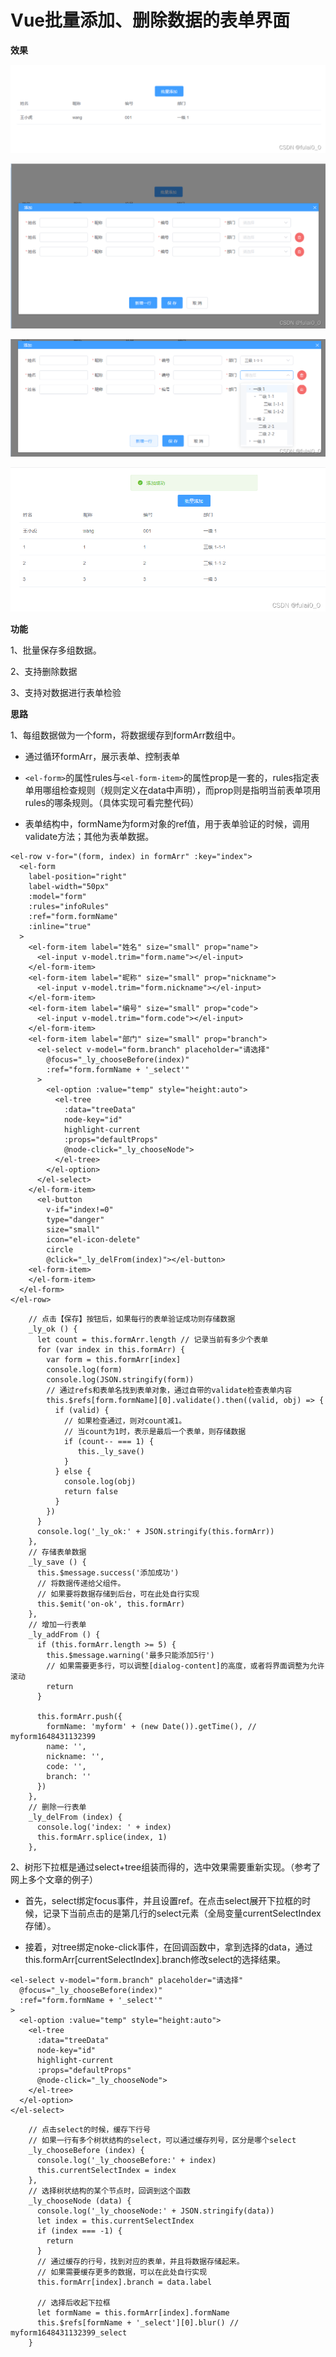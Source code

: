 # Vue批量添加、删除数据的表单界面

**效果**

![Image text](../../.vuepress/public/takeNotes/vue/19/01.png)

![Image text](../../.vuepress/public/takeNotes/vue/19/02.png)

![Image text](../../.vuepress/public/takeNotes/vue/19/03.png)

![Image text](../../.vuepress/public/takeNotes/vue/19/04.png)

**功能**

1、批量保存多组数据。

2、支持删除数据

3、支持对数据进行表单检验

**思路**

1、每组数据做为一个form，将数据缓存到formArr数组中。

* 通过循环formArr，展示表单、控制表单

* `<el-form>`的属性rules与`<el-form-item>`的属性prop是一套的，rules指定表单用哪组检查规则（规则定义在data中声明），而prop则是指明当前表单项用rules的哪条规则。（具体实现可看完整代码）

* 表单结构中，formName为form对象的ref值，用于表单验证的时候，调用validate方法；其他为表单数据。

```vue
<el-row v-for="(form, index) in formArr" :key="index">
  <el-form
    label-position="right"
    label-width="50px"
    :model="form"
    :rules="infoRules"
    :ref="form.formName"
    :inline="true"
  >
    <el-form-item label="姓名" size="small" prop="name">
      <el-input v-model.trim="form.name"></el-input>
    </el-form-item>
    <el-form-item label="昵称" size="small" prop="nickname">
      <el-input v-model.trim="form.nickname"></el-input>
    </el-form-item>
    <el-form-item label="编号" size="small" prop="code">
      <el-input v-model.trim="form.code"></el-input>
    </el-form-item>
    <el-form-item label="部门" size="small" prop="branch">
      <el-select v-model="form.branch" placeholder="请选择"
        @focus="_ly_chooseBefore(index)"
        :ref="form.formName + '_select'"
      >
        <el-option :value="temp" style="height:auto">
          <el-tree
            :data="treeData"
            node-key="id"
            highlight-current
            :props="defaultProps"
            @node-click="_ly_chooseNode">
          </el-tree>
        </el-option>
      </el-select>
    </el-form-item>
      <el-button
        v-if="index!=0"
        type="danger"
        size="small"
        icon="el-icon-delete"
        circle
        @click="_ly_delFrom(index)"></el-button>
    <el-form-item>
    </el-form-item>
  </el-form>
</el-row>
```

```vue
    // 点击【保存】按钮后，如果每行的表单验证成功则存储数据
    _ly_ok () {
      let count = this.formArr.length // 记录当前有多少个表单
      for (var index in this.formArr) {
        var form = this.formArr[index]
        console.log(form)
        console.log(JSON.stringify(form))
        // 通过refs和表单名找到表单对象，通过自带的validate检查表单内容
        this.$refs[form.formName][0].validate().then((valid, obj) => {
          if (valid) {
            // 如果检查通过，则对count减1。
            // 当count为1时，表示是最后一个表单，则存储数据
            if (count-- === 1) {
               this._ly_save()
            }
          } else {
            console.log(obj)
            return false
          }
        })
      }
      console.log('_ly_ok:' + JSON.stringify(this.formArr))
    },
    // 存储表单数据
    _ly_save () {
      this.$message.success('添加成功')
      // 将数据传递给父组件。
      // 如果要将数据存储到后台，可在此处自行实现
      this.$emit('on-ok', this.formArr)
    },
    // 增加一行表单
    _ly_addFrom () {
      if (this.formArr.length >= 5) {
        this.$message.warning('最多只能添加5行')
        // 如果需要更多行，可以调整[dialog-content]的高度，或者将界面调整为允许滚动
        return
      }
 
      this.formArr.push({
        formName: 'myform' + (new Date()).getTime(), // myform1648431132399
        name: '',
        nickname: '',
        code: '',
        branch: ''
      })
    },
    // 删除一行表单
    _ly_delFrom (index) {
      console.log('index: ' + index)
      this.formArr.splice(index, 1)
    },
```

2、树形下拉框是通过select+tree组装而得的，选中效果需要重新实现。（参考了网上多个文章的例子）

* 首先，select绑定focus事件，并且设置ref。在点击select展开下拉框的时候，记录下当前点击的是第几行的select元素（全局变量currentSelectIndex存储）。

* 接着，对tree绑定noke-click事件，在回调函数中，拿到选择的data，通过this.formArr[currentSelectIndex].branch修改select的选择结果。

```vue
<el-select v-model="form.branch" placeholder="请选择"
  @focus="_ly_chooseBefore(index)"
  :ref="form.formName + '_select'"
>
  <el-option :value="temp" style="height:auto">
    <el-tree
      :data="treeData"
      node-key="id"
      highlight-current
      :props="defaultProps"
      @node-click="_ly_chooseNode">
    </el-tree>
  </el-option>
</el-select>
```

```vue
    // 点击select的时候，缓存下行号
    // 如果一行有多个树状结构的select，可以通过缓存列号，区分是哪个select
    _ly_chooseBefore (index) {
      console.log('_ly_chooseBefore:' + index)
      this.currentSelectIndex = index
    },
    // 选择树状结构的某个节点时，回调到这个函数
    _ly_chooseNode (data) {
      console.log('_ly_chooseNode:' + JSON.stringify(data))
      let index = this.currentSelectIndex
      if (index === -1) {
        return
      }
      // 通过缓存的行号，找到对应的表单，并且将数据存储起来。
      // 如果需要缓存更多的数据，可以在此处自行实现
      this.formArr[index].branch = data.label
 
      // 选择后收起下拉框
      let formName = this.formArr[index].formName
      this.$refs[formName + '_select'][0].blur() // myform1648431132399_select
    }
```
